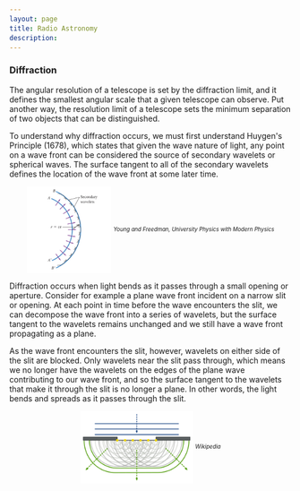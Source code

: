 ```yaml
---
layout: page
title: Radio Astronomy
description: 
---
```

### Diffraction

The angular resolution of a telescope is set by the diffraction limit, and it defines the smallest angular scale that a given telescope can observe. Put another way, the resolution limit of a telescope sets the minimum separation of two objects that can be distinguished. 

To understand why diffraction occurs, we must first understand Huygen's Principle (1678), which states that given the wave nature of light, any point on a wave front can be considered the source of secondary wavelets or spherical waves. The surface tangent to all of the secondary wavelets defines the location of the wave front at some later time.

<center>
<p><img src="images/huygens.png" align="center" width='30%'> 
<sub><sup><i>Young and Freedman, University Physics with Modern Physics</i></sup></sub>     </p></center> 

Diffraction occurs when light bends as it passes through a small opening or aperture. Consider for example a plane wave front incident on a narrow slit or opening. At each point in time before the wave encounters the slit, we can decompose the wave front into a series of wavelets, but the surface tangent to the wavelets remains unchanged and we still have a wave front propagating as a plane. 


As the wave front encounters the slit, however, wavelets on either side of the slit are blocked. Only wavelets near the slit pass through, which means we no longer have the wavelets on the edges of the plane wave contributing to our wave front, and so the surface tangent to the wavelets that make it through the slit is no longer a plane. In other words, the light bends and spreads as it passes through the slit.  

<center>
<p><img src="images/singleslit.png" align="center" width='40%'> 
<sub><sup><i>Wikipedia</i></sup></sub>     </p></center> 


